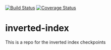 [![Build Status](https://travis-ci.org/andela-oakinwa/inverted-index.svg?branch=master)](https://travis-ci.org/andela-oakinwa/inverted-index)
[![Coverage Status](https://coveralls.io/repos/github/andela-oakinwa/inverted-index/badge.svg?branch=master)](https://coveralls.io/github/andela-oakinwa/inverted-index?branch=master)

# inverted-index
This is a repo for the inverted index checkpoints

